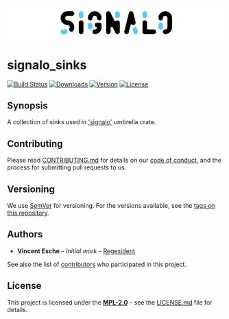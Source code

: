 ![jumbotron](../jumbotron.png)

# signalo_sinks

[![Build Status](http://img.shields.io/travis/signalo/signalo_sinks.svg?style=flat-square)](https://travis-ci.org/signalo/signalo_sinks)
[![Downloads](https://img.shields.io/crates/d/signalo_sinks.svg?style=flat-square)](https://crates.io/crates/signalo_sinks/)
[![Version](https://img.shields.io/crates/v/signalo_sinks.svg?style=flat-square)](https://crates.io/crates/signalo_sinks/)
[![License](https://img.shields.io/crates/l/signalo_sinks.svg?style=flat-square)](https://crates.io/crates/signalo_sinks/)

## Synopsis

A collection of sinks used in ['signalo'](../) umbrella crate.

## Contributing

Please read [CONTRIBUTING.md](../CONTRIBUTING.md) for details on our [code of conduct](https://www.rust-lang.org/conduct.html),
and the process for submitting pull requests to us.

## Versioning

We use [SemVer](http://semver.org/) for versioning. For the versions available, see the [tags on this repository](https://github.com/signalo/signalo/tags).

## Authors

* **Vincent Esche** – *Initial work* – [Regexident](https://github.com/Regexident)

See also the list of [contributors](https://github.com/signalo/signalo/contributors) who participated in this project.

## License

This project is licensed under the [**MPL-2.0**](https://www.tldrlegal.com/l/mpl-2.0) – see the [LICENSE.md](LICENSE.md) file for details.
